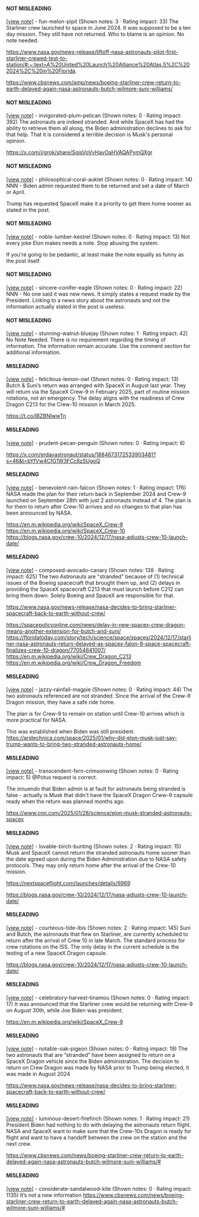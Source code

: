 #### NOT MISLEADING

[[view note]](https://x.com/i/birdwatch/n/1884413886255759388) - fun-melon-pipit (Shown notes: 3 · Rating impact: 33)
The Starliner crew launched to space in June 2024. It was supposed to be a ten day mission. They still have not returned.  Who to blame is an opinion. No note needed. 

https://www.nasa.gov/news-release/liftoff-nasa-astronauts-pilot-first-starliner-crewed-test-to-station/#:~:text=A%20United%20Launch%20Alliance%20Atlas,5%2C%202024%2C%20in%20Florida.

https://www.cbsnews.com/amp/news/boeing-starliner-crew-return-to-earth-delayed-again-nasa-astronauts-butch-wilmore-suni-williams/

#### NOT MISLEADING

[[view note]](https://x.com/i/birdwatch/n/1884393579641991280) - invigorated-plum-pelican (Shown notes: 0 · Rating impact: 392)
The astronauts are indeed stranded. And while SpaceX has had the ability to retrieve them all along, the Biden administration declines to ask for that help. That it is considered a terrible decision is Musk's personal opinion.

https://x.com/i/grok/share/SgjsVoVvHavOaHVAQAPymQXgr

#### NOT MISLEADING

[[view note]](https://x.com/i/birdwatch/n/1884385539672969383) - philosophical-coral-auklet (Shown notes: 0 · Rating impact: 14)
NNN - Biden admin requested them to be returned and set a date of March or April. 

Trump has requested SpaceX make it a priority to get them home sooner as stated in the post. 

#### NOT MISLEADING

[[view note]](https://x.com/i/birdwatch/n/1884368911514177937) - noble-lumber-kestrel (Shown notes: 0 · Rating impact: 13)
Not every joke Elon makes needs a note. Stop abusing the system.

If you're going to be pedantic, at least make the note equally as funny as the post itself.

#### NOT MISLEADING

[[view note]](https://x.com/i/birdwatch/n/1884368691254681831) - sincere-conifer-eagle (Shown notes: 0 · Rating impact: 22)
NNN - No one said it was new news. It simply states a request made by the President. Linking to a news story about the astronauts and not the information actually stated in the post is useless. 

#### NOT MISLEADING

[[view note]](https://x.com/i/birdwatch/n/1884368585813807202) - stunning-walnut-bluejay (Shown notes: 1 · Rating impact: 42)
No Note Needed. There is no requirement regarding the timing of information. The information remain accurate. Use the comment section for additional information. 

#### MISLEADING

[[view note]](https://x.com/i/birdwatch/n/1884712518599196768) - felicitous-lemon-owl (Shown notes: 0 · Rating impact: 13)
Butch & Suni’s return was arranged with SpaceX in August last year. They will return via the SpaceX Crew-9 in February 2025, part of routine mission rotations, not an emergency. The delay aligns with the readiness of Crew Dragon C213 for the Crew-10 mission in March 2025.

https://t.co/IBZBNIwwTn

#### MISLEADING

[[view note]](https://x.com/i/birdwatch/n/1884681140679692769) - prudent-pecan-penguin (Shown notes: 0 · Rating impact: 6)


https://x.com/erdayastronaut/status/1884673172533903481?s=46&t=bYfVw4CfG1W3FCc8zSUgoQ

#### MISLEADING

[[view note]](https://x.com/i/birdwatch/n/1884582553023070233) - benevolent-rain-falcon (Shown notes: 1 · Rating impact: 176)
NASA made the plan for their return back in September 2024 and Crew-9 launched on September 28th with just 2 astronauts instead of 4. The plan is for them to return after Crew-10 arrives and no changes to that plan has been announced by NASA.

https://en.m.wikipedia.org/wiki/SpaceX_Crew-9
https://en.m.wikipedia.org/wiki/SpaceX_Crew-10
https://blogs.nasa.gov/crew-10/2024/12/17/nasa-adjusts-crew-10-launch-date/

#### MISLEADING

[[view note]](https://x.com/i/birdwatch/n/1884581508901691559) - composed-avocado-canary (Shown notes: 138 · Rating impact: 425)
The two Astronauts are "stranded" because of (1) technical issues of the Boeing spacecraft that brought them up, and (2) delays in providing the SpaceX spacecraft C213 that must launch before C212 can bring them down. Solely Boeing and SpaceX are responsible for that.

https://www.nasa.gov/news-release/nasa-decides-to-bring-starliner-spacecraft-back-to-earth-without-crew/

https://spacepolicyonline.com/news/delay-in-new-spacex-crew-dragon-means-another-extension-for-butch-and-suni/
https://floridatoday.com/story/tech/science/space/spacex/2024/12/17/starliner-nasa-astronauts-return-delayed-as-spacex-falon-9-space-spacecraft-finalizes-crew-10-dragon/77054641007/
https://en.m.wikipedia.org/wiki/Crew_Dragon_C213
https://en.m.wikipedia.org/wiki/Crew_Dragon_Freedom

#### MISLEADING

[[view note]](https://x.com/i/birdwatch/n/1884465384864010277) - jazzy-rainfall-magpie (Shown notes: 0 · Rating impact: 44)
The two astronauts referenced are not stranded. Since the arrival of the Crew-9 Dragon mission, they have a safe ride home.

The plan is for Crew-9 to remain on station until Crew-10 arrives which is more practical for NASA.

This was established when Biden was still president.
https://arstechnica.com/space/2025/01/why-did-elon-musk-just-say-trump-wants-to-bring-two-stranded-astronauts-home/

#### MISLEADING

[[view note]](https://x.com/i/birdwatch/n/1884457754338672840) - transcendent-fern-crimsonwing (Shown notes: 0 · Rating impact: 5)
@Potus request is correct. 

The innuendo that Biden admin is at fault for astronauts being stranded is false - actually is Musk that didn't have the SpaceX Dragon Crww-9 capsule ready when the return was planned months ago.



https://www.cnn.com/2025/01/28/science/elon-musk-stranded-astronauts-spacex

#### MISLEADING

[[view note]](https://x.com/i/birdwatch/n/1884436032277319928) - lovable-birch-bunting (Shown notes: 2 · Rating impact: 15)
Musk and SpaceX cannot return the stranded astronauts home sooner than the date agreed upon during the Biden Administration due to NASA safety protocols. They may only return home after the arrival of the Crew-10 mission.

https://nextspaceflight.com/launches/details/6969

https://blogs.nasa.gov/crew-10/2024/12/17/nasa-adjusts-crew-10-launch-date/

#### MISLEADING

[[view note]](https://x.com/i/birdwatch/n/1884376814652645675) - courteous-tide-ibis (Shown notes: 2 · Rating impact: 145)
Suni and Butch, the astronauts that flew on Starliner, are currently scheduled to return after the arrival of Crew 10 in late March. The standard process for crew rotations on the ISS. The only delay in the current schedule is the testing of a new SpaceX Dragon capsule.

https://blogs.nasa.gov/crew-10/2024/12/17/nasa-adjusts-crew-10-launch-date/

#### MISLEADING

[[view note]](https://x.com/i/birdwatch/n/1884376452176515283) - celebratory-harvest-tinamou (Shown notes: 0 · Rating impact: 17)
It was announced that the Starliner crew would be returning with Crew-9 on August 30th, while Joe Biden was president.

https://en.m.wikipedia.org/wiki/SpaceX_Crew-9

#### MISLEADING

[[view note]](https://x.com/i/birdwatch/n/1884375976873975826) - notable-oak-pigeon (Shown notes: 0 · Rating impact: 19)
The two astronauts that are “stranded” have been assigned to return on a SpaceX Dragon vehicle since the Biden administration. The decision to return on Crew Dragon was made by NASA prior to Trump being elected, it was made in August 2024

https://www.nasa.gov/news-release/nasa-decides-to-bring-starliner-spacecraft-back-to-earth-without-crew/


#### MISLEADING

[[view note]](https://x.com/i/birdwatch/n/1884373273787654567) - luminous-desert-firefinch (Shown notes: 1 · Rating impact: 21)
President Biden had nothing to do with delaying the astronauts return flight. NASA and SpaceX want to make sure that the Crew-10s Dragon is ready for flight and want to have a handoff between the crew on the station and the next crew.

https://www.cbsnews.com/news/boeing-starliner-crew-return-to-earth-delayed-again-nasa-astronauts-butch-wilmore-suni-williams/#

#### MISLEADING

[[view note]](https://x.com/i/birdwatch/n/1884367475481141646) - considerate-sandalwood-kite (Shown notes: 0 · Rating impact: 1135)
It’s not a new information
https://www.cbsnews.com/news/boeing-starliner-crew-return-to-earth-delayed-again-nasa-astronauts-butch-wilmore-suni-williams/#

